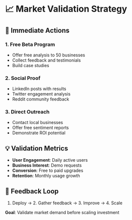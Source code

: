 # 📈 Market Validation Strategy

## 🎯 Immediate Actions

### 1. Free Beta Program
- Offer free analysis to 50 businesses
- Collect feedback and testimonials
- Build case studies

### 2. Social Proof
- LinkedIn posts with results
- Twitter engagement analysis
- Reddit community feedback

### 3. Direct Outreach
- Contact local businesses
- Offer free sentiment reports
- Demonstrate ROI potential

## 💡 Validation Metrics
- **User Engagement**: Daily active users
- **Business Interest**: Demo requests
- **Conversion**: Free to paid upgrades
- **Retention**: Monthly usage growth

## 🔄 Feedback Loop
1. Deploy → 2. Gather feedback → 3. Improve → 4. Scale

**Goal**: Validate market demand before scaling investment